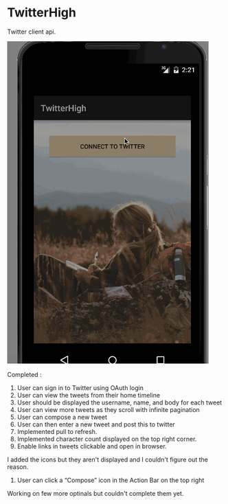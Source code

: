 # TwitterHigh
Twitter client api.

![Twitter client](https://github.com/svpranay/TwitterHigh/blob/master/twitterHigh.gif "TwitterHigh")

Completed : 
  1. User can sign in to Twitter using OAuth login
  2. User can view the tweets from their home timeline
  3. User should be displayed the username, name, and body for each tweet
  4. User can view more tweets as they scroll with infinite pagination
  5. User can compose a new tweet
  6. User can then enter a new tweet and post this to twitter
  7. Implemented pull to refresh.
  8. Implemented character count displayed on the top right corner.
  9. Enable links in tweets clickable and open in browser.

I added the icons but they aren't displayed and I couldn't figure out the reason.  
  1. User can click a “Compose” icon in the Action Bar on the top right

Working on few more optinals but couldn't complete them yet.

